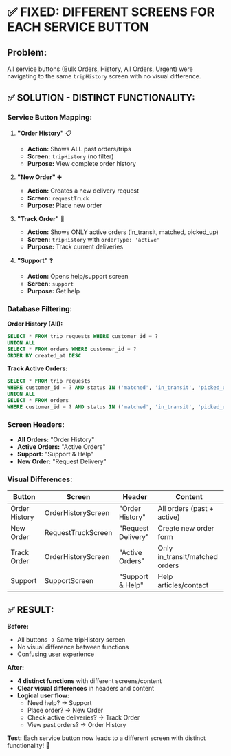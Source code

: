 # ✅ FIXED: DIFFERENT SCREENS FOR EACH SERVICE BUTTON

## Problem: 
All service buttons (Bulk Orders, History, All Orders, Urgent) were navigating to the same `tripHistory` screen with no visual difference.

## ✅ SOLUTION - DISTINCT FUNCTIONALITY:

### **Service Button Mapping:**

1. **"Order History"** 📋
   - **Action:** Shows ALL past orders/trips
   - **Screen:** `tripHistory` (no filter)
   - **Purpose:** View complete order history

2. **"New Order"** ➕
   - **Action:** Creates a new delivery request
   - **Screen:** `requestTruck` 
   - **Purpose:** Place new order

3. **"Track Order"** 🚚
   - **Action:** Shows ONLY active orders (in_transit, matched, picked_up)
   - **Screen:** `tripHistory` with `orderType: 'active'`
   - **Purpose:** Track current deliveries

4. **"Support"** ❓
   - **Action:** Opens help/support screen
   - **Screen:** `support`
   - **Purpose:** Get help

### **Database Filtering:**

**Order History (All):**
```sql
SELECT * FROM trip_requests WHERE customer_id = ?
UNION ALL  
SELECT * FROM orders WHERE customer_id = ?
ORDER BY created_at DESC
```

**Track Active Orders:**
```sql
SELECT * FROM trip_requests 
WHERE customer_id = ? AND status IN ('matched', 'in_transit', 'picked_up')
UNION ALL
SELECT * FROM orders 
WHERE customer_id = ? AND status IN ('matched', 'in_transit', 'picked_up')
```

### **Screen Headers:**
- **All Orders:** "Order History"
- **Active Orders:** "Active Orders" 
- **Support:** "Support & Help"
- **New Order:** "Request Delivery"

### **Visual Differences:**

| Button | Screen | Header | Content |
|--------|--------|--------|---------|
| Order History | OrderHistoryScreen | "Order History" | All orders (past + active) |
| New Order | RequestTruckScreen | "Request Delivery" | Create new order form |
| Track Order | OrderHistoryScreen | "Active Orders" | Only in_transit/matched orders |
| Support | SupportScreen | "Support & Help" | Help articles/contact |

## ✅ RESULT:

**Before:**
- All buttons → Same tripHistory screen
- No visual difference between functions
- Confusing user experience

**After:**
- **4 distinct functions** with different screens/content
- **Clear visual differences** in headers and content
- **Logical user flow:**
  - Need help? → Support
  - Place order? → New Order  
  - Check active deliveries? → Track Order
  - View past orders? → Order History

**Test:** Each service button now leads to a different screen with distinct functionality! 🎉

